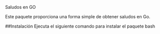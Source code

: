 Saludos en GO

Este paquete proporciona una forma simple de obtener saludos en Go.

##Instalación
Ejecuta el siguiente comando para instalar el paquete bash